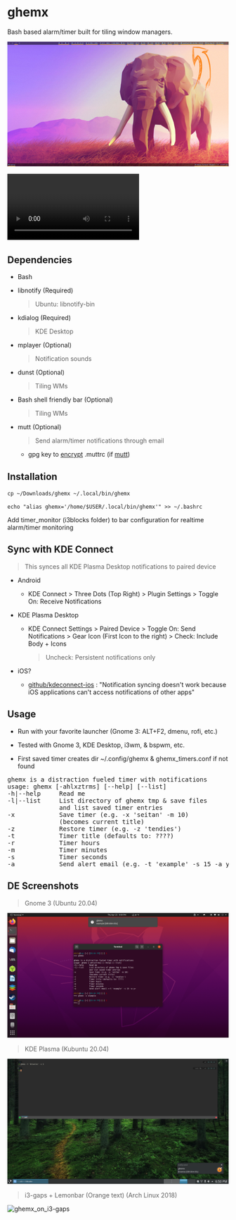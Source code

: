# ghemx

Bash based alarm/timer built for tiling window managers.

![Screenshot](chris_arch-2018-08-20-01_22.png)

![ghemx.webm](https://raw.githubusercontent.com/csmertx/ghemx/master/ghemx.webm)

## Dependencies

- Bash

- libnotify (Required)

  > Ubuntu: libnotify-bin

- kdialog (Required)

  > KDE Desktop

- mplayer (Optional)

  > Notification sounds

- dunst (Optional)

  > Tiling WMs

- Bash shell friendly bar (Optional)

  > Tiling WMs

- mutt (Optional)
  
  > Send alarm/timer notifications through email

  - gpg key to [encrypt](https://pthree.org/2012/01/07/encrypted-mutt-imap-smtp-passwords/) .muttrc (if [mutt](https://wiki.archlinux.org/index.php/Mutt))

## Installation

```
cp ~/Downloads/ghemx ~/.local/bin/ghemx
```

```
echo "alias ghemx='/home/$USER/.local/bin/ghemx'" >> ~/.bashrc
```

Add timer_monitor (i3blocks folder) to bar configuration for realtime alarm/timer monitoring

## Sync with KDE Connect

> This synces all KDE Plasma Desktop notifications to paired device

- Android

  - KDE Connect > Three Dots (Top Right) > Plugin Settings > Toggle On: Receive Notifications

- KDE Plasma Desktop
  
  - KDE Connect Settings > Paired Device > Toggle On: Send Notifications > Gear Icon (First Icon to the right) > Check: Include Body + Icons
  
    > Uncheck: Persistent notifications only

- iOS?
  
  - [github/kdeconnect-ios](https://github.com/KDE/kdeconnect-ios#known-behavior-and-problems)
: "Notification syncing doesn't work because iOS applications can't access notifications of other apps"
## Usage

- Run with your favorite launcher (Gnome 3: ALT+F2, dmenu, rofi, etc.)

- Tested with Gnome 3, KDE Desktop, i3wm, & bspwm, etc.

- First saved timer creates dir ~/.config/ghemx & ghemx_timers.conf if not found

<pre>
ghemx is a distraction fueled timer with notifications
usage: ghemx [-ahlxztrms] [--help] [--list]
-h|--help     Read me
-l|--list     List directory of ghemx tmp & save files
              and list saved timer entries
-x            Save timer (e.g. -x 'seitan' -m 10)
              (becomes current title)
-z            Restore timer (e.g. -z 'tendies')
-t            Timer title (defaults to: ????)
-r            Timer hours
-m            Timer minutes
-s            Timer seconds
-a            Send alert email (e.g. -t 'example' -s 15 -a y)
</pre>

## DE Screenshots

> Gnome 3 (Ubuntu 20.04)

![Screenshot](screenshot1.png)

> KDE Plasma (Kubuntu 20.04)

![Screenshot](screenshot.png)

> i3-gaps + Lemonbar (Orange text) (Arch Linux 2018)

![ghemx_on_i3-gaps](https://user-images.githubusercontent.com/18563995/235005297-79b29903-32fb-485e-9307-06e55bf3b64e.png)
